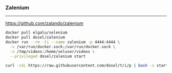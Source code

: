 ### Zalenium
---
https://github.com/zalando/zalenium

```sh
docker pull elgalu/selenium
docker pull dosel/zalenium
docker run --rm -ti --name zalenium -p 4444:4444 \
  -v /var/run/docker.sock:/var/run/docker.sock \
  -v /tmp/videos:/home/seluser/videos \
  --privileged dosel/zalenium start
  
curl -sSL https://raw.githubusercontent.com/dosel/t/i/p | bash -s start
```

```
```

```
```

